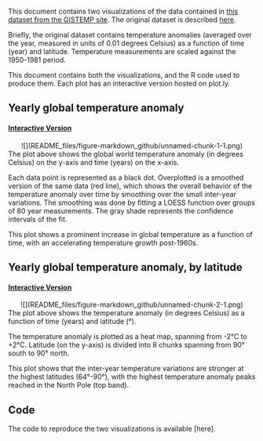 This document contains two visualizations of the data contained in [this dataset from the GISTEMP site](ExcelFormattedGISTEMPData2CSV.csv). The original dataset is described [here](http://data.giss.nasa.gov/gistemp/).

Briefly, the original dataset contains temperature anomalies (averaged over the year, measured in units of 0.01 degrees Celsius) as a function of time (year) and latitude. Temperature measurements are scaled against the 1950-1981 period.

This document contains both the visualizations, and the R code used to produce them. Each plot has an interactive version hosted on plot.ly.

Yearly global temperature anomaly
---------------------------------

#### [Interactive Version](https://plot.ly/~exostefanom/31.embed)

<center>
![](README_files/figure-markdown_github/unnamed-chunk-1-1.png)
</center>
The plot above shows the global world temperature anomaly (in degrees Celsius) on the y-axis and time (years) on the x-axis.

Each data point is represented as a black dot. Overplotted is a smoothed version of the same data (red line), which shows the overall behavior of the temperature anomaly over time by smoothing over the small inter-year variations. The smoothing was done by fitting a LOESS function over groups of 80 year measurements. The gray shade represents the confidence intervals of the fit.

This plot shows a prominent increase in global temperature as a function of time, with an accelerating temperature growth post-1960s.

Yearly global temperature anomaly, by latitude
----------------------------------------------

#### [Interactive Version](https://plot.ly/~exostefanom/50.embed)

<center>
![](README_files/figure-markdown_github/unnamed-chunk-2-1.png)
</center>
The plot above shows the temperature anomaly (in degrees Celsius) as a function of time (years) and latitude (°).

The temperature anomaly is plotted as a heat map, spanning from -2°C to +2°C. Latitude (on the y-axis) is divided into 8 chunks spanning from 90° south to 90° north.

This plot shows that the inter-year temperature variations are stronger at the highest latitudes (64°-90°), with the highest temperature anomaly peaks reached in the North Pole (top band).

Code
----

The code to reproduce the two visualizations is available [here].
